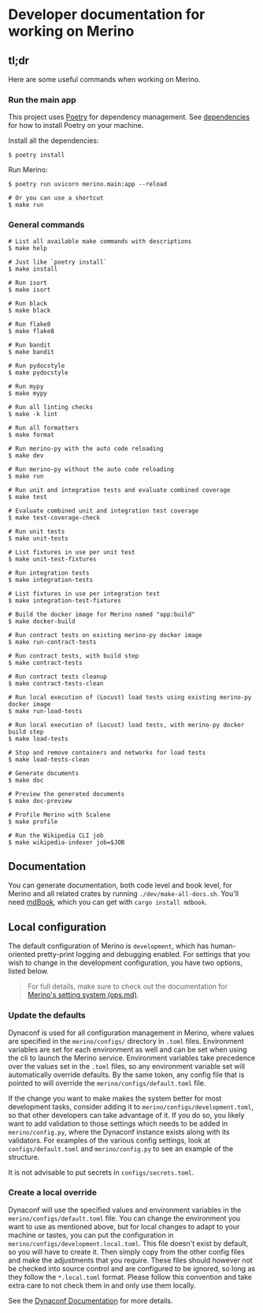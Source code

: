 # Developer documentation for working on Merino

## tl;dr

Here are some useful commands when working on Merino.

### Run the main app

This project uses [Poetry][1] for dependency management.
See [dependencies](./dependencies.md) for how to install Poetry on your machine.

Install all the dependencies:

```
$ poetry install
```

Run Merino:

```
$ poetry run uvicorn merino.main:app --reload

# Or you can use a shortcut
$ make run
```

### General commands
```shell
# List all available make commands with descriptions
$ make help

# Just like `poetry install`
$ make install

# Run isort
$ make isort

# Run black
$ make black

# Run flake8
$ make flake8

# Run bandit
$ make bandit

# Run pydocstyle
$ make pydocstyle

# Run mypy
$ make mypy

# Run all linting checks
$ make -k lint

# Run all formatters
$ make format

# Run merino-py with the auto code reloading
$ make dev

# Run merino-py without the auto code reloading
$ make run

# Run unit and integration tests and evaluate combined coverage
$ make test

# Evaluate combined unit and integration test coverage
$ make test-coverage-check

# Run unit tests
$ make unit-tests

# List fixtures in use per unit test
$ make unit-test-fixtures

# Run integration tests
$ make integration-tests

# List fixtures in use per integration test
$ make integration-test-fixtures

# Build the docker image for Merino named "app:build"
$ make docker-build

# Run contract tests on existing merino-py docker image
$ make run-contract-tests

# Run contract tests, with build step
$ make contract-tests

# Run contract tests cleanup
$ make contract-tests-clean

# Run local execution of (Locust) load tests using existing merino-py docker image
$ make run-load-tests

# Run local execution of (Locust) load tests, with merino-py docker build step
$ make load-tests

# Stop and remove containers and networks for load tests
$ make load-tests-clean

# Generate documents
$ make doc

# Preview the generated documents
$ make doc-preview

# Profile Merino with Scalene
$ make profile

# Run the Wikipedia CLI job
$ make wikipedia-indexer job=$JOB   
```

## Documentation

You can generate documentation, both code level and book level, for Merino and
all related crates by running `./dev/make-all-docs.sh`. You'll need [mdBook][],
which you can get with `cargo install mdbook`.

[mdbook]: https://rust-lang.github.io/mdBook/

## Local configuration

The default configuration of Merino is `development`, which has human-oriented
pretty-print logging and debugging enabled. For settings that you wish to change in the
development configuration, you have two options, listed below.

> For full details, make sure to check out the documentation for
> [Merino's setting system (ops.md)](../ops.md).

### Update the defaults

Dynaconf is used for all configuration management in Merino, where
values are specified in the `merino/configs/` directory in `.toml` files. Environment variables
are set for each environment as well and can be set when using the cli to launch the
Merino service.
Environment variables take precedence over the values set in the `.toml` files, so
any environment variable set will automatically override defaults. By the same token,
any config file that is pointed to will override the `merino/configs/default.toml` file.

If the change you want to make makes the system better for most development
tasks, consider adding it to `merino/configs/development.toml`, so that other developers
can take advantage of it. If you do so, you likely want to add validation to those settings
which needs to be added in `merino/config.py`, where the Dynaconf instance exists along
with its validators. For examples of the various config settings, look at `configs/default.toml`
and `merino/config.py` to see an example of the structure.

It is not advisable to put secrets in `configs/secrets.toml`.

### Create a local override

Dynaconf will use the specified values and environment variables in the
`merino/configs/default.toml` file. You can change the environment you
want to use as mentioned above, but for local changes to adapt to your
machine or tastes, you can put the configuration in `merino/configs/development.local.toml`.
This file doesn't exist by default, so you will have to create it.
Then simply copy from the other config files and make the adjustments
that you require. These files should however not be checked into source
control and are configured to be ignored, so long as they follow the `*.local.toml`
format. Please follow this convention and take extra care to not check them in
and only use them locally.

See the [Dynaconf Documentation](https://www.dynaconf.com/) for more details.

[1]: https://python-poetry.org/
